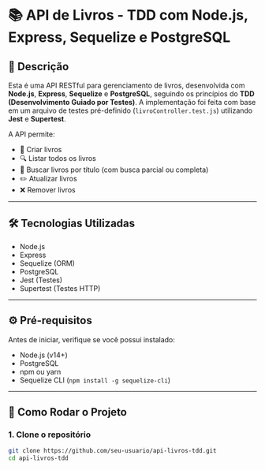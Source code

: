 # 📚 API de Livros - TDD com Node.js, Express, Sequelize e PostgreSQL

## 📌 Descrição

Esta é uma API RESTful para gerenciamento de livros, desenvolvida com **Node.js**, **Express**, **Sequelize** e **PostgreSQL**, seguindo os princípios do **TDD (Desenvolvimento Guiado por Testes)**. A implementação foi feita com base em um arquivo de testes pré-definido (`livroController.test.js`) utilizando **Jest** e **Supertest**.

A API permite:

- 📖 Criar livros
- 🔍 Listar todos os livros
- 🔎 Buscar livros por título (com busca parcial ou completa)
- ✏️ Atualizar livros
- ❌ Remover livros

---

## 🛠️ Tecnologias Utilizadas

- Node.js
- Express
- Sequelize (ORM)
- PostgreSQL
- Jest (Testes)
- Supertest (Testes HTTP)

---

## ⚙️ Pré-requisitos

Antes de iniciar, verifique se você possui instalado:

- Node.js (v14+)
- PostgreSQL
- npm ou yarn
- Sequelize CLI (`npm install -g sequelize-cli`)

---

## 🚀 Como Rodar o Projeto

### 1. Clone o repositório

```bash
git clone https://github.com/seu-usuario/api-livros-tdd.git
cd api-livros-tdd
